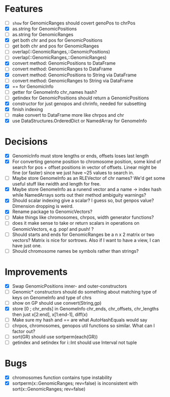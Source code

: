 # Features
* [ ] `show` for GenomicRanges should covert genoPos to chrPos
* [x] as.string for GenomicPositions
* [ ] as.string for GenomicRanges
* [x] get both chr and pos for GenomicPositions
* [ ] get both chr and pos for GenomicRanges
* [ ] overlap(::GenomicRanges,::GenomicPositions)
* [ ] overlap(::GenomicRanges,::GenomicRanges)
* [x] convert method: GenomicPositions to DataFrame
* [ ] convert method: GenomicRanges to DataFrame
* [x] convert method: GenomicPositions to String via DataFrame
* [ ] convert method: GenomicRanges to String via DataFrame
* [x] == for GenomicInfo
* [ ] getter for GenomeInfo chr_names hash?
* [ ] getindex for GenomicPositions should return a GenomicPositions
* [x] constructor for just genopos and chrinfo, needed for subsetting
* [x] finish indexing
* [ ] make convert to DataFrame more like chrpos and chr
* [x] use DataStructures.OrderedDict or NamedArray for GenomeInfo

# Decisions
* [x] GenomicInfo must store lengths or ends, offsets loses last length
* [x] For converting genome position to chromosome position, some kind
  of search for pos + offset positions in vector of offsets. Linear
  might be fine (or faster) since we just have ~25 values to search in.
* [ ] Maybe store GenomeInfo as an RLEVector of chr names? We'd get
some useful stuff like rwidth and length for free.
* [x] Maybe store GenomeInfo as a runend vector and a name -> index
  hash while NamedArrays sorts out their method ambiguity warnings?
* [x] Should scalar indexing give a scalar? I guess so, but genpos
  value?  Dimension dropping is weird.
* [x] Rename package to GenomicVectors?
* [ ] Make things like chromosomes, chrpos, width generator functions?
* [ ] does it make sense to take or return scalars in operations on GenomicVectors, e.g. pop! and push!  ?
* [ ] Should starts and ends for GenomicRanges be a n x 2 matrix or two vectors? Matrix is nice for
  sortrows. Also if I want to have a view, I can have just one.
* [ ] Should chromosome names be symbols rather than strings?

# Improvements
* [x] Swap GenomicPositions inner- and outer-constructors
* [ ] Genomic* constructors should do something about matching type of
keys on GenomeInfo and type of chrs
* [ ] show on GP should use convert(String,gp)
* [x] store [0 ; chr_ends] in GenomeInfo chr_ends, chr_offsets,
chr_lengths then just x[2:end], x[1:end-1], diff(x)
* [ ] Make sure my hash and == are what AutoHashEquals would say 
* [ ] chrpos, chromosomes, genopos util functions so similar. What can I factor out?
* [ ] sort(GR) should use sortperm(each(GR))
* [ ] getindex and setindex for i::Int should use Interval not tuple

# Bugs
* [x] chromosomes function contains type instability
* [x] sortperm(x::GenomicRanges; rev=false) is inconsistent with sort(x::GenomicRanges; rev=false)
